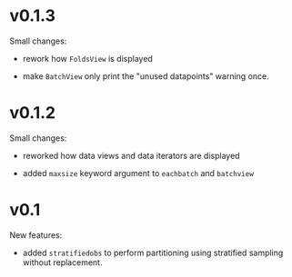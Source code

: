 # v0.1.3

Small changes:

- rework how `FoldsView` is displayed

- make `BatchView` only print the "unused datapoints" warning once.

# v0.1.2

Small changes:

- reworked how data views and data iterators are displayed

- added `maxsize` keyword argument to `eachbatch` and `batchview`

# v0.1

New features:

- added `stratifiedobs` to perform partitioning using stratified
  sampling without replacement.
